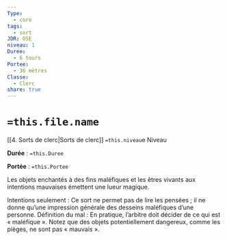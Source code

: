 ```yaml
---
Type:
  - core
tags:
  - sort
JDR: OSE
niveau: 1
Duree:
  - 6 tours
Portee:
  - 36 mètres
Classe:
  - Clerc
share: true
---
```

# `=this.file.name`  

[[4. Sorts de clerc|Sorts de clerc]] `=this.niveau`e Niveau

**Durée** : `=this.Duree` 

**Portée** : `=this.Portee`

Les objets enchantés à des fins maléfiques et les êtres vivants aux intentions mauvaises émettent une lueur magique.

Intentions seulement : Ce sort ne permet pas de lire les pensées ; il ne donne qu’une impression générale des desseins maléfiques d’une personne.
Définition du mal : En pratique, l’arbitre doit décider de ce qui est « maléfique ». Notez que des objets potentiellement dangereux, comme les pièges, ne sont pas « mauvais ».